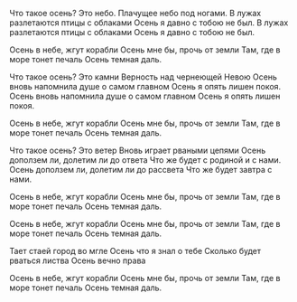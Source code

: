 Что такое осень? Это небо.
Плачущее небо под ногами.
В лужах разлетаются птицы с облаками
Осень я давно с тобою не был.
В лужах разлетаются птицы с облаками
Осень я давно с тобою не был.

Осень в небе, жгут корабли
Осень мне бы, прочь от земли
Там, где в море тонет печаль
Осень темная даль.

Что такое осень? Это камни
Верность над чернеющей Невою
Осень вновь напомнила душе о самом главном
Осень я опять лишен покоя.
Осень вновь напомнила душе о самом главном
Осень я опять лишен покоя.

Осень в небе, жгут корабли
Осень мне бы, прочь от земли
Там, где в море тонет печаль
Осень темная даль.

Что такое осень? Это ветер
Вновь играет рваными цепями
Осень доползем ли, долетим ли до ответа
Что же будет с родиной и с нами.
Осень доползем ли, долетим ли до рассвета
Что же будет завтра с нами.

Осень в небе, жгут корабли
Осень мне бы, прочь от земли
Там, где в море тонет печаль
Осень темная даль.

Осень в небе, жгут корабли
Осень мне бы, прочь от земли
Там, где в море тонет печаль
Осень темная даль.

Тает стаей город во мгле
Осень что я знал о тебе
Сколько будет рваться листва
Осень вечно права

Осень в небе, жгут корабли
Осень мне бы, прочь от земли
Там, где в море тонет печаль
Осень темная даль.
